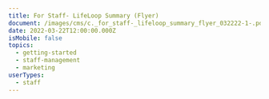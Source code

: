 ```yaml
---
title: For Staff- LifeLoop Summary (Flyer)
document: /images/cms/c._for_staff-_lifeloop_summary_flyer_032222-1-.pdf
date: 2022-03-22T12:00:00.000Z
isMobile: false
topics:
  - getting-started
  - staff-management
  - marketing
userTypes:
  - staff
---
```

